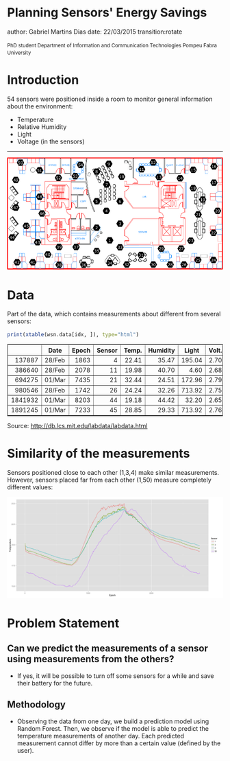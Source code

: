 Planning Sensors' Energy Savings
========================================================
author: Gabriel Martins Dias
date: 22/03/2015
transition:rotate

<small>
PhD student  
Department of Information and Communication Technologies  
Pompeu Fabra University
</small>



Introduction
========================================================

54 sensors were positioned inside a room to monitor 
general information about the environment:

- Temperature
- Relative Humidity
- Light
- Voltage (in the sensors)

***

![Laboratory with sensors](www/lab.png)

Data
========================================================

Part of the data, which contains measurements about different from several sensors:




```r
print(xtable(wsn.data[idx, ]), type="html")
```

<!-- html table generated in R 3.1.2 by xtable 1.7-4 package -->
<!-- Sun Mar 22 22:33:40 2015 -->
<table border=1>
<tr> <th>  </th> <th> Date </th> <th> Epoch </th> <th> Sensor </th> <th> Temp. </th> <th> Humidity </th> <th> Light </th> <th> Volt. </th>  </tr>
  <tr> <td align="right"> 137887 </td> <td> 28/Feb </td> <td align="right"> 1863 </td> <td align="right">   4 </td> <td align="right"> 22.41 </td> <td align="right"> 35.47 </td> <td align="right"> 195.04 </td> <td align="right"> 2.70 </td> </tr>
  <tr> <td align="right"> 386640 </td> <td> 28/Feb </td> <td align="right"> 2078 </td> <td align="right">  11 </td> <td align="right"> 19.98 </td> <td align="right"> 40.70 </td> <td align="right"> 4.60 </td> <td align="right"> 2.68 </td> </tr>
  <tr> <td align="right"> 694275 </td> <td> 01/Mar </td> <td align="right"> 7435 </td> <td align="right">  21 </td> <td align="right"> 32.44 </td> <td align="right"> 24.51 </td> <td align="right"> 172.96 </td> <td align="right"> 2.79 </td> </tr>
  <tr> <td align="right"> 980546 </td> <td> 28/Feb </td> <td align="right"> 1742 </td> <td align="right">  26 </td> <td align="right"> 24.24 </td> <td align="right"> 32.26 </td> <td align="right"> 713.92 </td> <td align="right"> 2.75 </td> </tr>
  <tr> <td align="right"> 1841932 </td> <td> 01/Mar </td> <td align="right"> 8203 </td> <td align="right">  44 </td> <td align="right"> 19.18 </td> <td align="right"> 44.42 </td> <td align="right"> 32.20 </td> <td align="right"> 2.65 </td> </tr>
  <tr> <td align="right"> 1891245 </td> <td> 01/Mar </td> <td align="right"> 7233 </td> <td align="right">  45 </td> <td align="right"> 28.85 </td> <td align="right"> 29.33 </td> <td align="right"> 713.92 </td> <td align="right"> 2.76 </td> </tr>
   </table>

Source: http://db.lcs.mit.edu/labdata/labdata.html

Similarity of the measurements
========================================================



Sensors positioned close to each other (1,3,4) make similar measurements. 
However, sensors placed far from each other (1,50) measure completely different values:

<img src="planning-savings-figure/unnamed-chunk-4-1.png" title="plot of chunk unnamed-chunk-4" alt="plot of chunk unnamed-chunk-4" width="1000px" />

Problem Statement
========================================================

## Can we predict the measurements of a sensor using measurements from the others?
 
- If yes, it will be possible to turn off some sensors for a while and save their battery for the future.

## Methodology

- Observing the data from one day, we build a prediction model using Random Forest. 
Then, we observe if the model is able to predict the temperature measurements of another day.
Each predicted measurement cannot differ by more than a certain value (defined by the user).
